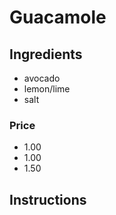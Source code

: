 # Guacamole

## Ingredients
+ avocado
+ lemon/lime
+ salt

### Price
+ 1.00
+ 1.00
+ 1.50

## Instructions


